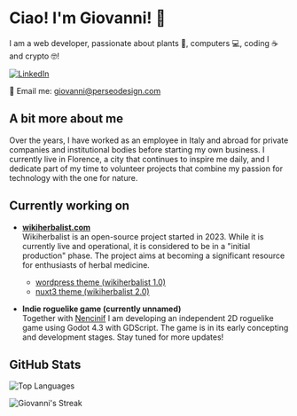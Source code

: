 # Ciao! I'm Giovanni! 👋

I am a web developer, passionate about plants 🌱, computers 💻, coding ☕ and crypto 🤓!

[![LinkedIn](https://img.shields.io/badge/LinkedIn-blue?style=for-the-badge&logo=linkedin)](https://www.linkedin.com/in/giovannimanetti/)

📧 Email me: [giovanni@perseodesign.com](mailto:giovanni@perseodesign.com)

## A bit more about me

Over the years, I have worked as an employee in Italy and abroad for private companies and institutional bodies before starting my own business. I currently live in Florence, a city that continues to inspire me daily, and I dedicate part of my time to volunteer projects that combine my passion for technology with the one for nature.

## Currently working on

- **[wikiherbalist.com](https://wikiherbalist.com)**  
  Wikiherbalist is an open-source project started in 2023. While it is currently live and operational, it is considered to be in a "initial production" phase. The project aims at becoming a significant resource for enthusiasts of herbal medicine.  
  - [wordpress theme (wikiherbalist 1.0)](https://github.com/giovannimanetti11/perseowiki)
  - [nuxt3 theme (wikiherbalist 2.0)](https://github.com/giovannimanetti11/PerseoNXT)
 
- **Indie roguelike game (currently unnamed)**  
  Together with [Nencinif](https://github.com/nencinif) I am developing an independent 2D roguelike game using Godot 4.3 with GDScript. The game is in its early concepting and development stages. Stay tuned for more updates!
 
## GitHub Stats

![Top Languages](https://github-readme-stats.vercel.app/api/top-langs/?username=giovannimanetti11&layout=compact&theme=radical)

![Giovanni's Streak](https://github-readme-streak-stats.herokuapp.com/?user=giovannimanetti11&theme=radical)
